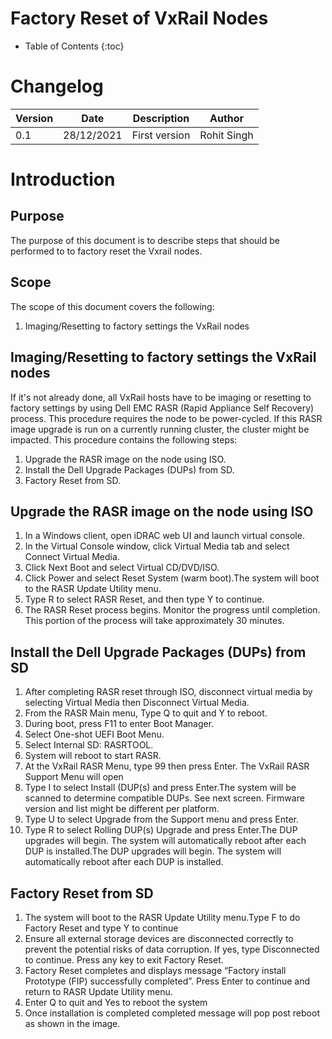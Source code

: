 # Factory Reset of VxRail Nodes

- Table of Contents
{:toc}

# Changelog
  
| Version | Date       | Description              | Author       |
| ------- | ---------- | ------------------------ | --------------- |
| 0.1     | 28/12/2021 | First version | Rohit Singh |

# Introduction

## Purpose

The purpose of this document is to describe steps that should be performed to to factory reset the Vxrail nodes.

## Scope

The scope of this document covers the following:

1. Imaging/Resetting to factory settings the VxRail nodes

## Imaging/Resetting to factory settings the VxRail nodes

If it's not already done, all VxRail hosts have to be imaging or resetting to factory settings by using Dell EMC RASR (Rapid Appliance Self Recovery) process.
This procedure requires the node to be power-cycled. If this RASR image upgrade is run on a currently running cluster, the cluster might be impacted. This procedure contains the following steps:

1. Upgrade the RASR image on the node using ISO. 
2. Install the Dell Upgrade Packages (DUPs) from SD. 
3. Factory Reset from SD.

## Upgrade the RASR image on the node using ISO

1. In a Windows client, open iDRAC web UI and launch virtual console.
2. In the Virtual Console window, click Virtual Media tab and select Connect Virtual Media.
3. Click Next Boot and select Virtual CD/DVD/ISO.
4. Click Power and select Reset System (warm boot).The system will boot to the RASR Update Utility menu.
5. Type R to select RASR Reset, and then type Y to continue.
6. The RASR Reset process begins. Monitor the progress until completion. This portion of the process will take approximately 30 minutes.

## Install the Dell Upgrade Packages (DUPs) from SD

1. After completing RASR reset through ISO, disconnect virtual media by selecting Virtual Media then Disconnect Virtual Media.
2. From the RASR Main menu, Type Q to quit and Y to reboot.
3. During boot, press F11 to enter Boot Manager.
4. Select One-shot UEFI Boot Menu.
5. Select Internal SD: RASRTOOL.
6. System will reboot to start RASR.
7. At the VxRail RASR Menu, type 99 then press Enter. The VxRail RASR Support Menu will open
8. Type I to select Install (DUP(s) and press Enter.The system will be scanned to determine compatible DUPs. See next screen. Firmware version and list might be different per platform.
9. Type U to select Upgrade from the Support menu and press Enter.
10. Type R to select Rolling DUP(s) Upgrade and press Enter.The DUP upgrades will begin. The system will automatically reboot after each DUP is installed.The DUP upgrades will begin. The system will automatically reboot after each DUP is installed.

## Factory Reset from SD

1. The system will boot to the RASR Update Utility menu.Type F to do Factory Reset and type Y to continue
2. Ensure all external storage devices are disconnected correctly to prevent the potential risks of data corruption. If yes, type Disconnected to continue. Press any key to exit Factory Reset.
3. Factory Reset completes and displays message “Factory install Prototype (FIP) successfully completed”. Press Enter to continue and return to RASR Update Utility menu.
4. Enter Q to quit and Yes to reboot the system
5. Once installation is completed completed message will pop post reboot as shown in the image.
